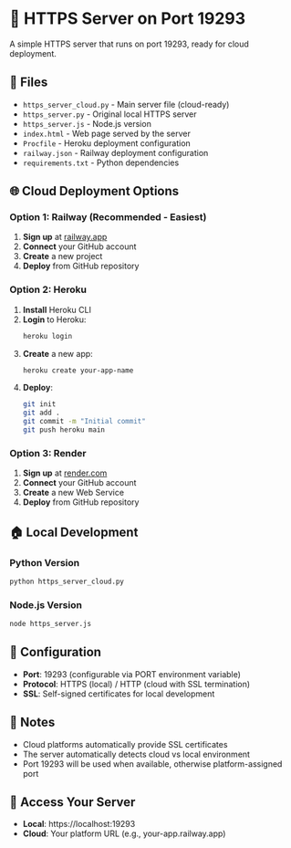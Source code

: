# 🚀 HTTPS Server on Port 19293

A simple HTTPS server that runs on port 19293, ready for cloud deployment.

## 📁 Files

- `https_server_cloud.py` - Main server file (cloud-ready)
- `https_server.py` - Original local HTTPS server
- `https_server.js` - Node.js version
- `index.html` - Web page served by the server
- `Procfile` - Heroku deployment configuration
- `railway.json` - Railway deployment configuration
- `requirements.txt` - Python dependencies

## 🌐 Cloud Deployment Options

### Option 1: Railway (Recommended - Easiest)

1. **Sign up** at [railway.app](https://railway.app)
2. **Connect** your GitHub account
3. **Create** a new project
4. **Deploy** from GitHub repository

### Option 2: Heroku

1. **Install** Heroku CLI
2. **Login** to Heroku:
   ```bash
   heroku login
   ```
3. **Create** a new app:
   ```bash
   heroku create your-app-name
   ```
4. **Deploy**:
   ```bash
   git init
   git add .
   git commit -m "Initial commit"
   git push heroku main
   ```

### Option 3: Render

1. **Sign up** at [render.com](https://render.com)
2. **Connect** your GitHub account
3. **Create** a new Web Service
4. **Deploy** from GitHub repository

## 🏠 Local Development

### Python Version
```bash
python https_server_cloud.py
```

### Node.js Version
```bash
node https_server.js
```

## 🔧 Configuration

- **Port**: 19293 (configurable via PORT environment variable)
- **Protocol**: HTTPS (local) / HTTP (cloud with SSL termination)
- **SSL**: Self-signed certificates for local development

## 📝 Notes

- Cloud platforms automatically provide SSL certificates
- The server automatically detects cloud vs local environment
- Port 19293 will be used when available, otherwise platform-assigned port

## 🚀 Access Your Server

- **Local**: https://localhost:19293
- **Cloud**: Your platform URL (e.g., your-app.railway.app) 